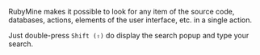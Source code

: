 RubyMine makes it possible to look for any item of the source code, databases, actions, elements of the user interface, etc. in a single action.

Just double-press `Shift (⇧)` do display the search popup and type your search.
